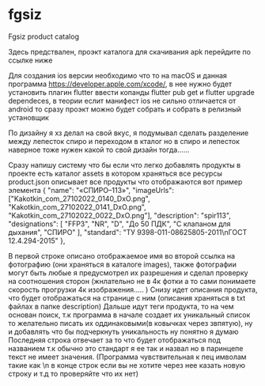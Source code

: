 # fgsiz

Fgsiz product catalog

Здесь предствален, проэкт каталога для скачивания apk перейдите по ссылке ниже

Для создания ios версии необходимо что то на macOS и данная программа https://developer.apple.com/xcode/, в нее нужно будет установить плагин flutter ввести копанды flutter pub get и flutter upgrade dependeces,
в теории еслит манифест ios не сильно отличается от android то сразу проэкт можно будет собрать и собрать в релизный установщик


По дизайну я хз делал на свой вкус, я подумывал сделать разделение между лепесток спиро и переходом в кталог но в спиро и лепесток наверное тоже нужен какой то свой дизайн тогда......

Сразу напишу систему что бы если что легко добавлять продукты в проекте есть каталог assets в котором храняться все ресурсы
product.json описывает все продукты что отображаются вот пример элемента
  {
    "name": "«СПИРО–113»",
    "imageUrls": ["Kakotkin_com_27102022_0140_DxO.png", "Kakotkin_com_27102022_0141_DxO.png", "Kakotkin_com_27102022_0022_DxO.png"],
    "description": "spir113",
    "designations": [
      "FFP3",
      "NR",
      "D",
      "До 50 ПДК",
      "С клапаном для дыхания",
      "СПИРО"
    ],
    "standard": "ТУ 9398-011-08625805-2011\nГОСТ 12.4.294-2015"
  },

  В первой строке описано отображаемое имя во второй ссылка на фотографию (они храняться в каталоге images), также фотографии могут быть любые я предусмотрел их разрешения и сделал проверку на соотношения сторон (жнлательно не в 4к фотки а то сами понимаете скорость прогрузки 4к изображения..... )
  Снизу идет описания продукта, что будет отображаться на странице с ним (описания храняться в txt файлах в папке description)
  Дальше идут теги продукта, то на чем основан поиск, т.к программа в начале создает их уникальный список то желательно писать их оддинаковыми(в ковычках через звпятую), ну и добавлять что бы подчеркнуть уникальность ну понятно я думаю
  Последняя строка отвечает за то что будет отображаться под названием т.к обычно это стандарт я ее так и назвал но в паринцепе текст не имеет значения.
  (Программа чувствительная к пец имволам такие как \n в конце строк если вы не хотите через нее казать новую строку и т.д то проверяйте что их нет)
